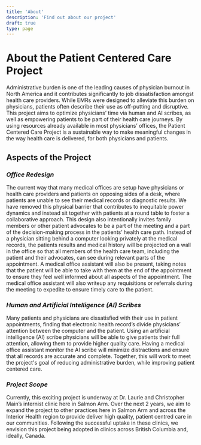 ```yaml
---
title: 'About'
description: 'Find out about our project'
draft: true
type: page
---
```

# About the Patient Centered Care Project
Administrative burden is one of the leading causes of physician burnout in North America and it contributes significantly to job  dissatisfaction amongst health care providers. While EMRs were designed to alleviate this burden on physicians, patients often describe their use as off-putting and disruptive.
This project aims to optimize physicians’ time via human and AI scribes, as well as empowering patients to be part of their health care journeys. By using resources already available in most physicians’ offices, the Patient Centered Care Project is a sustainable way to make meaningful changes in the way health care is delivered, for both physicians and patients.

## Aspects of the Project
### *Office Redesign*
The current way that many medical offices are setup have physicians or health care providers and patients on opposing sides of a desk, where patients are unable to see their medical records or diagnostic results. We have removed this physical barrier that contributes to inequitable power dynamics and instead sit together with patients at a round table to foster a collaborative approach. This design also intentionally invites family members or other patient advocates to be a part of the meeting and a part of the decision-making process in the patients’ health care path. Instead of a physician sitting behind a computer looking privately at the medical records, the patients results and medical history will be projected on a wall in the office so that all members of the health care team, including the patient and their advocates, can see during relevant parts of the appointment. A medical office assistant will also be present, taking notes that the patient will be able to take with them at the end of the appointment to ensure they feel well informed about all aspects of the appointment. The medical office assistant will also writeup any requisitions or referrals during the meeting to expedite to ensure timely care to the patient.
 
### *Human and Artificial Intelligence (AI) Scribes*
Many patients and physicians are dissatisfied with their use in patient appointments, finding that electronic health record’s divide physicians’ attention between the computer and the patient. Using an artificial intelligence (AI) scribe physicians will be able to give patients their full attention, allowing them to provide higher quality care. Having a medical office assistant monitor the AI scribe will minimize distractions and ensure that all records are accurate and complete. Together, this will work to meet the project's goal of reducing administrative burden, while improving patient centered care.
 
### *Project Scope*
Currently, this exciting project is underway at Dr. Laurie and Christopher Main’s internist clinic here in Salmon Arm. Over the next 2 years, we aim to expand the project to other practices here in Salmon Arm and across the Interior Health region to provide deliver high quality, patient centred care in our communities. Following the successful uptake in these clinics, we envision this project being adopted in clinics across British Columbia and, ideally, Canada.



